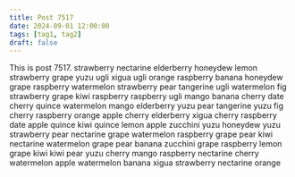 ```yaml
---
title: Post 7517
date: 2024-09-01 12:00:00
tags: [tag1, tag2]
draft: false
---
```

This is post 7517.
strawberry
nectarine
elderberry
honeydew
lemon
strawberry
grape
yuzu
ugli
xigua
ugli
orange
raspberry
banana
honeydew
grape
raspberry
watermelon
strawberry
pear
tangerine
ugli
watermelon
fig
strawberry
grape
kiwi
raspberry
raspberry
ugli
mango
banana
cherry
date
cherry
quince
watermelon
mango
elderberry
yuzu
pear
tangerine
yuzu
fig
cherry
raspberry
orange
apple
cherry
elderberry
xigua
cherry
raspberry
date
apple
quince
kiwi
quince
lemon
apple
zucchini
yuzu
honeydew
yuzu
strawberry
pear
nectarine
grape
watermelon
raspberry
grape
pear
kiwi
nectarine
watermelon
grape
pear
banana
zucchini
grape
raspberry
lemon
grape
kiwi
kiwi
pear
yuzu
cherry
mango
raspberry
nectarine
cherry
watermelon
apple
watermelon
banana
xigua
strawberry
nectarine
orange
